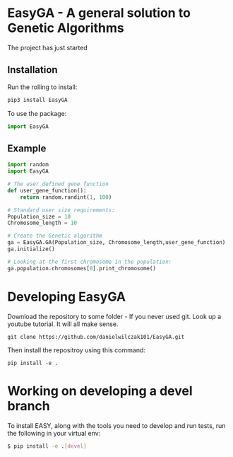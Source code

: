 # EasyGA - A general solution to Genetic Algorithms

The project has just started

## Installation

Run the rolling to install:

```Python
pip3 install EasyGA
```

To use the package:
```python
import EasyGA
```

## Example
```python
import random
import EasyGA

# The user defined gene function
def user_gene_function():
    return random.randint(1, 100)

# Standard user size requirements:
Population_size = 10
Chromosome_length = 10

# Create the Genetic algorithm
ga = EasyGA.GA(Population_size, Chromosome_length,user_gene_function)
ga.initialize()

# Looking at the first chromosome in the population:
ga.population.chromosomes[0].print_chromosome()

```

# Developing EasyGA
Download the repository to some folder - If you never used git. Look up a youtube tutorial. It will all make sense.
```
git clone https://github.com/danielwilczak101/EasyGA.git
```
Then install the repositroy using this command:
```
pip install -e .
```

# Working on developing a devel branch
To install EASY, along with the tools you need to develop and run tests, run the following in your virtual env:

```bash
$ pip install -e .[devel]
```
